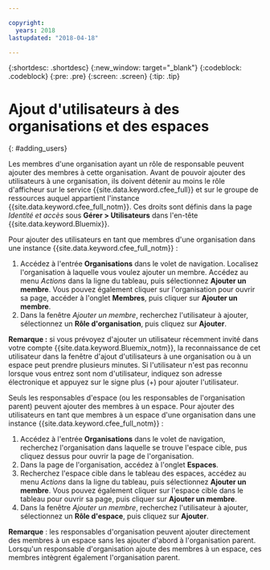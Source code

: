 ```yaml
---

copyright:
  years: 2018
lastupdated: "2018-04-18"

---
```


{:shortdesc: .shortdesc}
{:new_window: target="_blank"}
{:codeblock: .codeblock}
{:pre: .pre}
{:screen: .screen}
{:tip: .tip}

# Ajout d'utilisateurs à des organisations et des espaces
{: #adding_users}

Les membres d'une organisation ayant un rôle de responsable peuvent ajouter des membres à cette organisation. Avant de pouvoir ajouter des utilisateurs à une organisation, ils doivent détenir au moins le rôle d'afficheur sur le service {{site.data.keyword.cfee_full}} et sur le groupe de ressources auquel appartient l'instance {{site.data.keyword.cfee_full_notm}}. Ces droits sont définis dans la page _Identité et accès_ sous **Gérer > Utilisateurs** dans l'en-tête {{site.data.keyword.Bluemix}}.

Pour ajouter des utilisateurs en tant que membres d'une organisation dans une instance {{site.data.keyword.cfee_full_notm}} :

1. Accédez à l'entrée **Organisations** dans le volet de navigation. Localisez l'organisation à laquelle vous voulez ajouter un membre. Accédez au menu _Actions_ dans la ligne du tableau, puis sélectionnez **Ajouter un membre**. Vous pouvez également cliquer sur l'organisation pour ouvrir sa page, accéder à l'onglet **Membres**, puis cliquer sur **Ajouter un membre**.
2. Dans la fenêtre _Ajouter un membre_, recherchez l'utilisateur à ajouter, sélectionnez un **Rôle d'organisation**, puis cliquez sur **Ajouter**.

**Remarque :** si vous prévoyez d'ajouter un utilisateur récemment invité dans votre compte {{site.data.keyword.Bluemix_notm}}, la reconnaissance de cet utilisateur dans la fenêtre d'ajout d'utilisateurs à une organisation ou à un espace peut prendre plusieurs minutes. Si l'utilisateur n'est pas reconnu lorsque vous entrez sont nom d'utilisateur, indiquez son adresse électronique et appuyez sur le signe plus (+) pour ajouter l'utilisateur.

Seuls les responsables d'espace (ou les responsables de l'organisation parent) peuvent ajouter des membres à un espace. Pour ajouter des utilisateurs en tant que membres à un espace d'une organisation dans une instance {{site.data.keyword.cfee_full_notm}} :

1. Accédez à l'entrée **Organisations** dans le volet de navigation, recherchez l'organisation dans laquelle se trouve l'espace cible, pus cliquez dessus pour ouvrir la page de l'organisation.
2. Dans la page de l'organisation, accédez à l'onglet **Espaces**.
3. Recherchez l'espace cible dans le tableau des espaces, accédez au menu _Actions_ dans la ligne du tableau, puis sélectionnez **Ajouter un membre**. Vous pouvez également cliquer sur l'espace cible dans le tableau pour ouvrir sa page, puis cliquer sur **Ajouter un membre**.
4. Dans la fenêtre _Ajouter un membre_, recherchez l'utilisateur à ajouter, sélectionnez un **Rôle d'espace**, puis cliquez sur **Ajouter**.

**Remarque** : les responsables d'organisation peuvent ajouter directement des membres à un espace sans les ajouter d'abord à l'organisation parent. Lorsqu'un responsable d'organisation ajoute des membres à un espace, ces membres intègrent également l'organisation parent.
